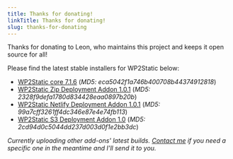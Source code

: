 ```yaml
---
title: Thanks for donating!
linkTitle: Thanks for donating!
slug: thanks-for-donating
---
```


Thanks for donating to Leon, who maintains this project and keeps it open source for all!

Please find the latest stable installers for WP2Static below:

 - [WP2Static core 7.1.6](https://wp2staticdlsnov2020.s3.amazonaws.com/wp2static-7.1.6.zip) (*MD5: eca5042f1a746b400708b44374912818*)
 - [WP2Static Zip Deployment Addon 1.0.1](https://wp2staticdlsnov2020.s3.amazonaws.com/wp2static-addon-zip-1.0.1.zip) (*MD5: 2328f9defa1780d834428eaa0897b20b*)
 - [WP2Static Netlify Deployment Addon 1.0.1](http://wp2staticdlsnov2020.s3.amazonaws.com/wp2static-addon-netlify-1.0.1.zip) (*MD5: 99a7cff3261ff4dc346e87e4e74fb113*)
 - [WP2Static S3 Deployment Addon 1.0](https://wp2staticdlsnov2020.s3.amazonaws.com/wp2static-addon-s3-1.0.zip) (*MD5: 2cd94d0c5044dd237d003d0f1e2bb3dc*)

*Currently uploading other add-ons' latest builds. [Contact me](/contact/) if you need a specific one in the meantime and I'll send it to you.*
